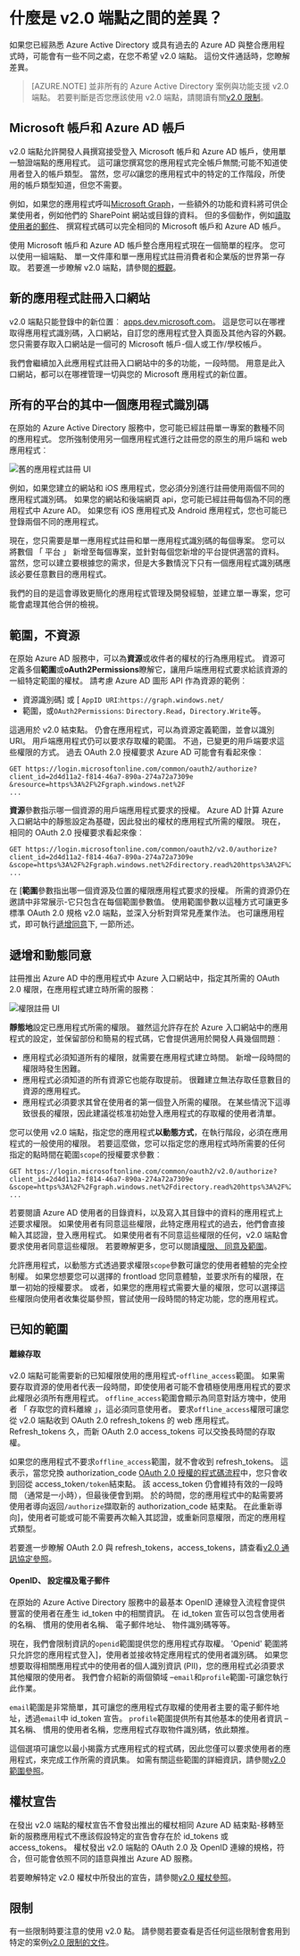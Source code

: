 <properties
    pageTitle="Azure AD v2.0 端點 |Microsoft Azure"
    description="比較原始 Azure AD 和 v2.0 端點。"
    services="active-directory"
    documentationCenter=""
    authors="dstrockis"
    manager="mbaldwin"
    editor=""/>

<tags
    ms.service="active-directory"
    ms.workload="identity"
    ms.tgt_pltfrm="na"
    ms.devlang="na"
    ms.topic="article"
    ms.date="09/16/2016"
    ms.author="dastrock"/>

# <a name="whats-different-about-the-v20-endpoint"></a>什麼是 v2.0 端點之間的差異？

如果您已經熟悉 Azure Active Directory 或具有過去的 Azure AD 與整合應用程式時，可能會有一些不同之處，在您不希望 v2.0 端點。  這份文件通話時，您瞭解差異。

> [AZURE.NOTE]
    並非所有的 Azure Active Directory 案例與功能支援 v2.0 端點。  若要判斷是否您應該使用 v2.0 端點，請閱讀有關[v2.0 限制](active-directory-v2-limitations.md)。


## <a name="microsoft-accounts-and-azure-ad-accounts"></a>Microsoft 帳戶和 Azure AD 帳戶
v2.0 端點允許開發人員撰寫接受登入 Microsoft 帳戶和 Azure AD 帳戶，使用單一驗證端點的應用程式。  這可讓您撰寫您的應用程式完全帳戶無關;可能不知道使用者登入的帳戶類型。  當然，您*可以*讓您的應用程式中的特定的工作階段，所使用的帳戶類型知道，但您不需要。

例如，如果您的應用程式呼叫[Microsoft Graph](https://graph.microsoft.io)，一些額外的功能和資料將可供企業使用者，例如他們的 SharePoint 網站或目錄的資料。  但的多個動作，例如[讀取使用者的郵件](https://graph.microsoft.io/docs/api-reference/v1.0/resources/message)、 撰寫程式碼可以完全相同的 Microsoft 帳戶和 Azure AD 帳戶。  

使用 Microsoft 帳戶和 Azure AD 帳戶整合應用程式現在一個簡單的程序。  您可以使用一組端點、 單一文件庫和單一應用程式註冊消費者和企業版的世界第一存取。  若要進一步瞭解 v2.0 端點，請參閱[的概觀](active-directory-appmodel-v2-overview.md)。


## <a name="new-app-registration-portal"></a>新的應用程式註冊入口網站
v2.0 端點只能登錄中的新位置︰ [apps.dev.microsoft.com](https://apps.dev.microsoft.com/?referrer=https://azure.microsoft.com/documentation/articles&deeplink=/appList)。  這是您可以在哪裡取得應用程式識別碼，入口網站，自訂您的應用程式登入頁面及其他內容的外觀。  您只需要存取入口網站是一個可的 Microsoft 帳戶-個人或工作/學校帳戶。  

我們會繼續加入此應用程式註冊入口網站中的多的功能，一段時間。  用意是此入口網站，都可以在哪裡管理一切與您的 Microsoft 應用程式的新位置。


## <a name="one-app-id-for-all-platforms"></a>所有的平台的其中一個應用程式識別碼
在原始的 Azure Active Directory 服務中，您可能已經註冊單一專案的數種不同的應用程式。  您所強制使用另一個應用程式進行之註冊您的原生的用戶端和 web 應用程式︰

![舊的應用程式註冊 UI](../media/active-directory-v2-flows/old_app_registration.PNG)

例如，如果您建立的網站和 iOS 應用程式，您必須分別進行註冊使用兩個不同的應用程式識別碼。  如果您的網站和後端網頁 api，您可能已經註冊每個為不同的應用程式中 Azure AD。  如果您有 iOS 應用程式及 Android 應用程式，您也可能已登錄兩個不同的應用程式。  

<!-- You may have even registered different apps for each of your build environments - one for dev, one for test, and one for production. -->

現在，您只需要是單一應用程式註冊和單一應用程式識別碼的每個專案。  您可以將數個 「 平台 」 新增至每個專案，並針對每個您新增的平台提供適當的資料。  當然，您可以建立要根據您的需求，但是大多數情況下只有一個應用程式識別碼應該必要任意數目的應用程式。

<!-- You can also label a particular platform as "production-ready" when it is ready to be published to the outside world, and use that same Application Id safely in your development environments. -->

我們的目的是這會導致更簡化的應用程式管理及開發經驗，並建立單一專案，您可能會處理其他合併的檢視。


## <a name="scopes-not-resources"></a>範圍，不資源
在原始 Azure AD 服務中，可以為**資源**或收件者的權杖的行為應用程式。  資源可定義多個**範圍**或**oAuth2Permissions**瞭解它，讓用戶端應用程式要求給該資源的一組特定範圍的權杖。  請考慮 Azure AD 圖形 API 作為資源的範例︰

- 資源識別碼] 或 [ `AppID URI`:`https://graph.windows.net/`
- 範圍，或`OAuth2Permissions`: `Directory.Read`，`Directory.Write`等。  

這適用於 v2.0 結束點。  仍會在應用程式，可以為資源定義範圍，並會以識別 URI。  用戶端應用程式仍可以要求存取權的範圍。  不過，已變更的用戶端要求這些權限的方式。  過去 OAuth 2.0 授權要求 Azure AD 可能會有看起來像︰

```
GET https://login.microsoftonline.com/common/oauth2/authorize?
client_id=2d4d11a2-f814-46a7-890a-274a72a7309e
&resource=https%3A%2F%2Fgraph.windows.net%2F
...
```

**資源**參數指示哪一個資源的用戶端應用程式要求的授權。  Azure AD 計算 Azure 入口網站中的靜態設定為基礎，因此發出的權杖的應用程式所需的權限。  現在，相同的 OAuth 2.0 授權要求看起來像︰

```
GET https://login.microsoftonline.com/common/oauth2/v2.0/authorize?
client_id=2d4d11a2-f814-46a7-890a-274a72a7309e
&scope=https%3A%2F%2Fgraph.windows.net%2Fdirectory.read%20https%3A%2F%2Fgraph.windows.net%2Fdirectory.write
...
```

在 [**範圍**參數指出哪一個資源及位置的權限應用程式要求的授權。 所需的資源仍在邀請中非常展示-它只包含在每個範圍參數值。  使用範圍參數以這種方式可讓更多標準 OAuth 2.0 規格 v2.0 端點，並深入分析對齊常見產業作法。  也可讓應用程式，即可執行[遞增同意](#incremental-and-dynamic-consent)下, 一節所述。

## <a name="incremental-and-dynamic-consent"></a>遞增和動態同意
註冊推出 Azure AD 中的應用程式中 Azure 入口網站中，指定其所需的 OAuth 2.0 權限，在應用程式建立時所需的服務︰

![權限註冊 UI](../media/active-directory-v2-flows/app_reg_permissions.PNG)

**靜態地**設定已應用程式所需的權限。  雖然這允許存在於 Azure 入口網站中的應用程式的設定，並保留部份和簡易的程式碼，它會提供適用於開發人員幾個問題︰

- 應用程式必須知道所有的權限，就需要在應用程式建立時間。  新增一段時間的權限時發生困難。
- 應用程式必須知道的所有資源它也能存取提前。  很難建立無法存取任意數目的資源的應用程式。
- 應用程式必須要求其曾在使用者的第一個登入所需的權限。  在某些情況下這導致很長的權限，因此建議從核准初始登入應用程式的存取權的使用者清單。

您可以使用 v2.0 端點，指定您的應用程式**以動態方式**，在執行階段，必須在應用程式的一般使用的權限。  若要這麼做，您可以指定您的應用程式時所需要的任何指定的點時間在範圍`scope`的授權要求參數︰

```
GET https://login.microsoftonline.com/common/oauth2/v2.0/authorize?
client_id=2d4d11a2-f814-46a7-890a-274a72a7309e
&scope=https%3A%2F%2Fgraph.windows.net%2Fdirectory.read%20https%3A%2F%2Fgraph.windows.net%2Fdirectory.write
...
```

若要閱讀 Azure AD 使用者的目錄資料，以及寫入其目錄中的資料的應用程式上述要求權限。  如果使用者有同意這些權限，此特定應用程式的過去，他們會直接輸入其認證，登入應用程式。  如果使用者有不同意這些權限的任何，v2.0 端點會要求使用者同意這些權限。  若要瞭解更多，您可以閱讀[權限、 同意及範圍](active-directory-v2-scopes.md)。

允許應用程式，以動態方式透過要求權限`scope`參數可讓您的使用者體驗的完全控制權。  如果您想要您可以選擇的 frontload 您同意體驗，並要求所有的權限，在單一初始的授權要求。  或者，如果您的應用程式需要大量的權限，您可以選擇這些權限向使用者收集從屬參照，嘗試使用一段時間的特定功能，您的應用程式。

## <a name="well-known-scopes"></a>已知的範圍

#### <a name="offline-access"></a>離線存取
v2.0 端點可能需要新的已知權限使用的應用程式-`offline_access`範圍。  如果需要存取資源的使用者代表一段時間，即使使用者可能不會積極使用應用程式的要求此權限必須所有應用程式。  `offline_access`範圍會顯示為同意對話方塊中，使用者 「 存取您的資料離線 」，這必須同意使用者。  要求`offline_access`權限可讓您從 v2.0 端點收到 OAuth 2.0 refresh_tokens 的 web 應用程式。  Refresh_tokens 久，而新 OAuth 2.0 access_tokens 可以交換長時間的存取權。  

如果您的應用程式不要求`offline_access`範圍，就不會收到 refresh_tokens。  這表示，當您兌換 authorization_code [OAuth 2.0 授權的程式碼流程](active-directory-v2-protocols.md#oauth2-authorization-code-flow)中，您只會收到回從 access_token`/token`結束點。  該 access_token 仍會維持有效的一段時間 （通常是一小時），但最後便會到期。  於的時間，您的應用程式中的點需要將使用者導向返回`/authorize`擷取新的 authorization_code 結束點。  在此重新導向]，使用者可能或可能不需要再次輸入其認證，或重新同意權限，而定的應用程式類型。

若要進一步瞭解 OAuth 2.0 與 refresh_tokens，access_tokens，請查看[v2.0 通訊協定參照](active-directory-v2-protocols.md)。

#### <a name="openid-profile--email"></a>OpenID、 設定檔及電子郵件

在原始的 Azure Active Directory 服務中的最基本 OpenID 連線登入流程會提供豐富的使用者在產生 id_token 中的相關資訊。  在 id_token 宣告可以包含使用者的名稱、 慣用的使用者名稱、 電子郵件地址、 物件識別碼等等。

現在，我們會限制資訊的`openid`範圍提供您的應用程式存取權。  'Openid' 範圍將只允許您的應用程式登入]，使用者並接收特定應用程式的使用者識別碼。  如果您想要取得相關應用程式中的使用者的個人識別資訊 (PII)，您的應用程式必須要求其他權限的使用者。  我們會介紹新的兩個領域 –`email`和`profile`範圍-可讓您執行此作業。

`email`範圍是非常簡單，其可讓您的應用程式存取權的使用者主要的電子郵件地址，透過`email`中 id_token 宣告。  `profile`範圍提供所有其他基本的使用者資訊 – 其名稱、 慣用的使用者名稱，您應用程式存取物件識別碼，依此類推。

這個選項可讓您以最小揭露方式應用程式的程式碼，因此您僅可以要求使用者的應用程式，來完成工作所需的資訊集。  如需有關這些範圍的詳細資訊，請參閱[v2.0 範圍參照](active-directory-v2-scopes.md)。 

## <a name="token-claims"></a>權杖宣告

在發出 v2.0 端點的權杖宣告不會發出推出的權杖相同 Azure AD 結束點-移轉至新的服務應用程式不應該假設特定的宣告會存在於 id_tokens 或 access_tokens。   權杖發出 v2.0 端點的 OAuth 2.0 及 OpenID 連線的規格，符合，但可能會依照不同的語意與推出 Azure AD 服務。

若要瞭解特定 v2.0 權杖中所發出的宣告，請參閱[v2.0 權杖參照](active-directory-v2-tokens.md)。

## <a name="limitations"></a>限制
有一些限制時要注意的使用 v2.0 點。  請參閱若要查看是否任何這些限制會套用到特定的案例[v2.0 限制的文件](active-directory-v2-limitations.md)。
